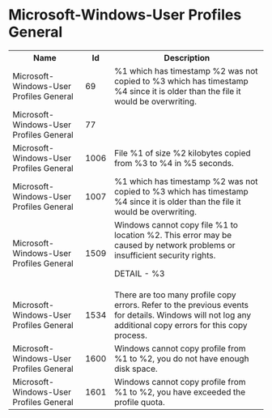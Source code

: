 # Microsoft-Windows-User Profiles General

<table>
<colgroup><col/><col/><col/></colgroup>
<tr><th>Name</th><th>Id</th><th>Description</th></tr>
<tr><td>Microsoft-Windows-User Profiles General</td><td>69</td><td>%1 which has timestamp %2 was not copied to %3 which has timestamp %4 since it is older than the file it would be overwriting.</td></tr>
<tr><td>Microsoft-Windows-User Profiles General</td><td>77</td><td></td></tr>
<tr><td>Microsoft-Windows-User Profiles General</td><td>1006</td><td>File %1 of size %2 kilobytes copied from %3 to %4 in %5 seconds.</td></tr>
<tr><td>Microsoft-Windows-User Profiles General</td><td>1007</td><td>%1 which has timestamp %2 was not copied to %3 which has timestamp %4 since it is older than the file it would be overwriting.</td></tr>
<tr><td>Microsoft-Windows-User Profiles General</td><td>1509</td><td>Windows cannot copy file %1 to location %2. This error may be caused by network problems or insufficient security rights. 

 DETAIL - %3</td></tr>
<tr><td>Microsoft-Windows-User Profiles General</td><td>1534</td><td>There are too many profile copy errors. Refer to the previous events for details. Windows will not log any additional copy errors for this copy process. 

</td></tr>
<tr><td>Microsoft-Windows-User Profiles General</td><td>1600</td><td>Windows cannot copy profile from %1 to %2, you do not have enough disk space.

</td></tr>
<tr><td>Microsoft-Windows-User Profiles General</td><td>1601</td><td>Windows cannot copy profile from %1 to %2, you have exceeded the profile quota.

</td></tr>
</table>

